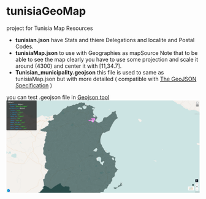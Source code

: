 
# tunisiaGeoMap
project for Tunisia Map Resources 

- **tunisian.json** have Stats and thiere Delegations and localite and Postal Codes.
- **tunisiaMap.json** to use with Geographies as mapSource Note that to be able to see the map clearly you have to use some projection and scale it around (4300) and center it with [11,34.7].
- **Tunisian_municipality.geojson** this file is used to same as tunisiaMap.json but with more detailed ( compatible with [The GeoJSON Specification](https://geojson.org/) )

you can test .geojson file in [Geojson tool](https://geojson.tools/)
![alt text](assets/geojson-tools.png "Title")
